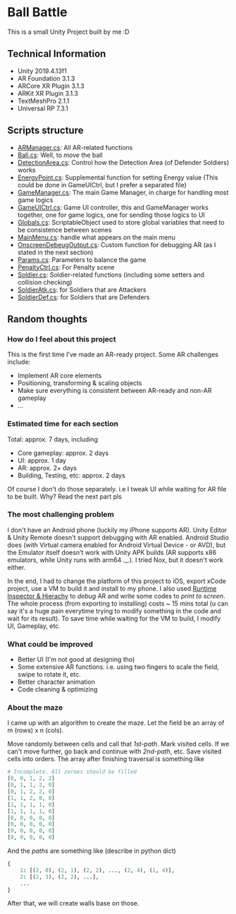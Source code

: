 # Ball Battle

This is a small Unity Project built by me :D

## Technical Information
- Unity 2019.4.13f1
- AR Foundation 3.1.3
- ARCore XR Plugin 3.1.3
- ARKit XR Plugin 3.1.3
- TextMeshPro 2.1.1
- Universal RP 7.3.1

## Scripts structure
- [ARManager.cs](Assets/Scripts/ARManager.cs): All AR-related functions
- [Ball.cs](Assets/Scripts/Ball.cs): Well, to *move* the ball
- [DetectionArea.cs](Assets/Scripts/DetectionArea.cs): Control how the Detection Area (of Defender Soldiers) works
- [EnergyPoint.cs](Assets/Scripts/EnergyPoint.cs): Supplemental function for setting Energy value (This could be done in GameUICtrl, but I prefer a separated file)
- [GameManager.cs](Assets/Scripts/GameManager.cs): The main Game Manager, in charge for handling most game logics
- [GameUICtrl.cs](Assets/Scripts/GameUICtrl.cs): Game UI controller, this and GameManager works together, one for game logics, one for sending those logics to UI
- [Globals.cs](Assets/Scripts/Globals.cs): ScriptableObject used to store global variables that need to be consistence between scenes
- [MainMenu.cs](Assets/Scripts/MainMenu.cs): handle what appears on the main menu
- [OnscreenDebeugOutput.cs](Assets/Scripts/OnscreenDebeugOutput.cs): Custom function for debugging AR (as I stated in the next section)
- [Params.cs](Assets/Scripts/Params.cs): Parameters to balance the game
- [PenaltyCtrl.cs](Assets/Scripts/PenaltyCtrl.cs): For Penalty scene
- [Soldier.cs](Assets/Scripts/Soldier.cs): Soldier-related functions (including some setters and collision checking)
- [SoldierAtk.cs](Assets/Scripts/SoldierAtk.cs): for Soldiers that are Attackers
- [SoldierDef.cs](Assets/Scripts/SoldierDef.cs): for Soldiers that are Defenders

## Random thoughts

### How do I feel about this project
This is the first time I've made an AR-ready project. Some AR challenges include:
- Implement AR core elements
- Positioning, transforming & scaling objects
- Make sure everything is consistent between AR-ready and non-AR gameplay
- ...

### Estimated time for each section
Total: approx. 7 days, including
- Core gameplay: approx. 2 days
- UI: approx. 1 day
- AR: approx. 2+ days
- Building, Testing, etc: approx. 2 days

Of course I don't do those separately. i.e I tweak UI while waiting for AR file to be built. Why? Read the next part pls

### The most challenging problem
I don't have an Android phone (luckily my iPhone supports AR). Unity Editor & Unity Remote doesn't support debugging with AR enabled. Android Studio does (with Virtual camera enabled for Android Virtual Device - or AVD), but the Emulator itself doesn't work with Unity APK builds (AR supports x86 emulators, while Unity runs with arm64 ._.). I tried Nox, but it doesn't work either.

In the end, I had to change the platform of this project to iOS, export xCode project, use a VM to build it and install to my phone.
I also used [Runtime Inspector & Hierachy](https://github.com/yasirkula/UnityRuntimeInspector) to *debug* AR and write some codes to *print to screen*.
The whole process (from exporting to installing) costs ~ 15 mins total (u can say it's a huge pain everytime trying to modify something in the code and wait for its result). To save time while waiting for the VM to build, I modify UI, Gameplay, etc.

### What could be improved
- Better UI (I'm not good at designing tho)
- Some extensive AR functions. i.e. using two fingers to scale the field, swipe to rotate it, etc.
- Better character animation
- Code cleaning & optimizing

### About the maze
I came up with an algorithm to create the maze.
Let the field be an array of m (rows) x n (cols).

Move randomly between cells and call that *1st-path*. Mark visited cells. If we can't move further, go back and continue with *2nd-path*, etc. Save visited cells into orders. The array after finishing traversal is something like

```python
# Incomplete. All zeroes should be filled
[0, 0, 1, 2, 2]
[0, 1, 1, 2, 0]
[0, 1, 2, 2, 0]
[1, 1, 2, 0, 0]
[1, 1, 1, 1, 0]
[1, 1, 1, 1, 0]
[0, 0, 0, 0, 0]
[0, 0, 0, 0, 0]
[0, 0, 0, 0, 0]
[0, 0, 0, 0, 0]
```

And the *paths* are something like (describe in python dict)

```python
{
    1: [(2, 0), (2, 1), (2, 2), ..., (2, 4), (1, 4)],
    2: [(2, 3), (2, 2), ...],
    ...
}
```

After that, we will create walls base on those.
